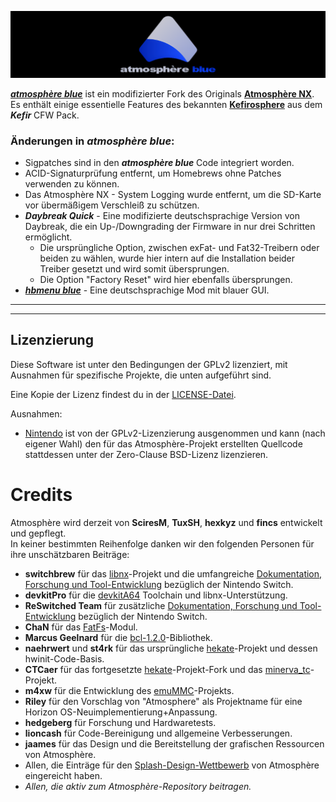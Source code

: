 ![Banner](img/banner_readme.png?raw=true)

[***atmosphère blue***](https://github.com/glitched-nx/atmosphere_blue) ist ein modifizierter Fork des Originals [**Atmosphère NX**](https://github.com/Atmosphere-NX/Atmosphere). Es enthält einige essentielle Features des bekannten [**Kefirosphere**](https://github.com/rashevskyv/Kefirosphere) aus dem ***Kefir*** CFW Pack.

### Änderungen in ***atmosphère blue***:

* Sigpatches sind in den ***atmosphère blue*** Code integriert worden.
* ACID-Signaturprüfung entfernt, um Homebrews ohne Patches verwenden zu können.
* Das Atmosphère NX - System Logging wurde entfernt, um die SD-Karte vor übermäßigem Verschleiß zu schützen.
* ***Daybreak Quick*** - Eine modifizierte deutschsprachige Version von Daybreak, die ein Up-/Downgrading der Firmware in nur drei Schritten ermöglicht.
  - Die ursprüngliche Option, zwischen exFat- und Fat32-Treibern oder beiden zu wählen, wurde hier intern auf die Installation beider Treiber gesetzt und wird somit übersprungen.
  - Die Option "Factory Reset" wird hier ebenfalls übersprungen.
* [***hbmenu blue***](https://github.com/glitched-nx/hbmenu_blue) - Eine deutschsprachige Mod mit blauer GUI.

---
---
## Lizenzierung 

Diese Software ist unter den Bedingungen der GPLv2 lizenziert, mit Ausnahmen für spezifische Projekte, die unten aufgeführt sind.

Eine Kopie der Lizenz findest du in der [LICENSE-Datei](LICENSE).

Ausnahmen:

* [Nintendo](https://github.com/Nintendo) ist von der GPLv2-Lizenzierung ausgenommen und kann (nach eigener Wahl) den für das Atmosphère-Projekt erstellten Quellcode stattdessen unter der Zero-Clause BSD-Lizenz lizenzieren.

Credits
=====

Atmosphère wird derzeit von __SciresM__, __TuxSH__, __hexkyz__ und __fincs__ entwickelt und gepflegt.<br>
In keiner bestimmten Reihenfolge danken wir den folgenden Personen für ihre unschätzbaren Beiträge:

* __switchbrew__ für das [libnx](https://github.com/switchbrew/libnx)-Projekt und die umfangreiche [Dokumentation, Forschung und Tool-Entwicklung](http://switchbrew.org) bezüglich der Nintendo Switch.
* __devkitPro__ für die [devkitA64](https://devkitpro.org/) Toolchain und libnx-Unterstützung.
* __ReSwitched Team__ für zusätzliche [Dokumentation, Forschung und Tool-Entwicklung](https://reswitched.github.io/) bezüglich der Nintendo Switch.
* __ChaN__ für das [FatFs](http://elm-chan.org/fsw/ff/00index_e.html)-Modul.
* __Marcus Geelnard__ für die [bcl-1.2.0](https://sourceforge.net/projects/bcl/files/bcl/bcl-1.2.0)-Bibliothek.
* __naehrwert__ und __st4rk__ für das ursprüngliche [hekate](https://github.com/nwert/hekate)-Projekt und dessen hwinit-Code-Basis.
* __CTCaer__ für das fortgesetzte [hekate](https://github.com/CTCaer/hekate)-Projekt-Fork und das [minerva_tc](https://github.com/CTCaer/minerva_tc)-Projekt.
* __m4xw__ für die Entwicklung des [emuMMC](https://github.com/m4xw/emummc)-Projekts.
* __Riley__ für den Vorschlag von "Atmosphere" als Projektname für eine Horizon OS-Neuimplementierung+Anpassung.
* __hedgeberg__ für Forschung und Hardwaretests.
* __lioncash__ für Code-Bereinigung und allgemeine Verbesserungen.
* __jaames__ für das Design und die Bereitstellung der grafischen Ressourcen von Atmosphère.
* Allen, die Einträge für den [Splash-Design-Wettbewerb](https://github.com/Atmosphere-NX/Atmosphere-splashes) von Atmosphère eingereicht haben.
* _Allen, die aktiv zum Atmosphère-Repository beitragen._
